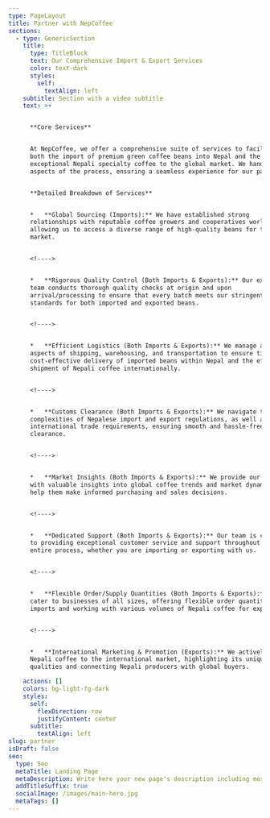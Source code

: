 ```yaml
---
type: PageLayout
title: Partner with NepCoffee
sections:
  - type: GenericSection
    title:
      type: TitleBlock
      text: Our Comprehensive Import & Export Services
      color: text-dark
      styles:
        self:
          textAlign: left
    subtitle: Section with a video subtitle
    text: >+


      **Core Services**


      At NepCoffee, we offer a comprehensive suite of services to facilitate
      both the import of premium green coffee beans into Nepal and the export of
      exceptional Nepali specialty coffee to the global market. We handle all
      aspects of the process, ensuring a seamless experience for our partners.


      **Detailed Breakdown of Services**


      *   **Global Sourcing (Imports):** We have established strong
      relationships with reputable coffee growers and cooperatives worldwide,
      allowing us to access a diverse range of high-quality beans for the Nepali
      market.


      <!---->


      *   **Rigorous Quality Control (Both Imports & Exports):** Our experienced
      team conducts thorough quality checks at origin and upon
      arrival/processing to ensure that every batch meets our stringent
      standards for both imported and exported beans.


      <!---->


      *   **Efficient Logistics (Both Imports & Exports):** We manage all
      aspects of shipping, warehousing, and transportation to ensure timely and
      cost-effective delivery of imported beans within Nepal and the efficient
      shipment of Nepali coffee internationally.


      <!---->


      *   **Customs Clearance (Both Imports & Exports):** We navigate the
      complexities of Nepalese import and export regulations, as well as
      international trade requirements, ensuring smooth and hassle-free customs
      clearance.


      <!---->


      *   **Market Insights (Both Imports & Exports):** We provide our clients
      with valuable insights into global coffee trends and market dynamics to
      help them make informed purchasing and sales decisions.


      <!---->


      *   **Dedicated Support (Both Imports & Exports):** Our team is committed
      to providing exceptional customer service and support throughout the
      entire process, whether you are importing or exporting with us.


      <!---->


      *   **Flexible Order/Supply Quantities (Both Imports & Exports):** We
      cater to businesses of all sizes, offering flexible order quantities for
      imports and working with various volumes of Nepali coffee for export.


      <!---->


      *   **International Marketing & Promotion (Exports):** We actively promote
      Nepali coffee to the international market, highlighting its unique
      qualities and connecting Nepali producers with global buyers.

    actions: []
    colors: bg-light-fg-dark
    styles:
      self:
        flexDirection: row
        justifyContent: center
      subtitle:
        textAlign: left
slug: partner
isDraft: false
seo:
  type: Seo
  metaTitle: Landing Page
  metaDescription: Write here your new page's description including most relevant keywords.
  addTitleSuffix: true
  socialImage: /images/main-hero.jpg
  metaTags: []
---
```

